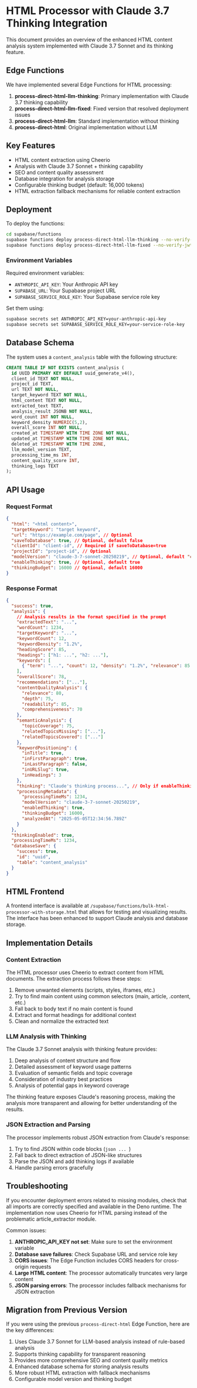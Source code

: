 # HTML Processor with Claude 3.7 Thinking Integration

This document provides an overview of the enhanced HTML content analysis system implemented with Claude 3.7 Sonnet and its thinking feature.

## Edge Functions

We have implemented several Edge Functions for HTML processing:

1. **process-direct-html-llm-thinking**: Primary implementation with Claude 3.7 thinking capability
2. **process-direct-html-llm-fixed**: Fixed version that resolved deployment issues
3. **process-direct-html-llm**: Standard implementation without thinking
4. **process-direct-html**: Original implementation without LLM

## Key Features

- HTML content extraction using Cheerio
- Analysis with Claude 3.7 Sonnet + thinking capability
- SEO and content quality assessment
- Database integration for analysis storage
- Configurable thinking budget (default: 16,000 tokens)
- HTML extraction fallback mechanisms for reliable content extraction

## Deployment

To deploy the functions:

```bash
cd supabase/functions
supabase functions deploy process-direct-html-llm-thinking --no-verify-jwt
supabase functions deploy process-direct-html-llm-fixed --no-verify-jwt
```

### Environment Variables

Required environment variables:
- `ANTHROPIC_API_KEY`: Your Anthropic API key
- `SUPABASE_URL`: Your Supabase project URL
- `SUPABASE_SERVICE_ROLE_KEY`: Your Supabase service role key

Set them using:

```bash
supabase secrets set ANTHROPIC_API_KEY=your-anthropic-api-key
supabase secrets set SUPABASE_SERVICE_ROLE_KEY=your-service-role-key
```

## Database Schema

The system uses a `content_analysis` table with the following structure:

```sql
CREATE TABLE IF NOT EXISTS content_analysis (
  id UUID PRIMARY KEY DEFAULT uuid_generate_v4(),
  client_id TEXT NOT NULL,
  project_id TEXT,
  url TEXT NOT NULL,
  target_keyword TEXT NOT NULL,
  html_content TEXT NOT NULL,
  extracted_text TEXT,
  analysis_result JSONB NOT NULL,
  word_count INT NOT NULL,
  keyword_density NUMERIC(5,2),
  overall_score INT NOT NULL,
  created_at TIMESTAMP WITH TIME ZONE NOT NULL,
  updated_at TIMESTAMP WITH TIME ZONE NOT NULL,
  deleted_at TIMESTAMP WITH TIME ZONE,
  llm_model_version TEXT,
  processing_time_ms INT,
  content_quality_score INT,
  thinking_logs TEXT
);
```

## API Usage

### Request Format

```json
{
  "html": "<html content>",
  "targetKeyword": "target keyword",
  "url": "https://example.com/page", // Optional
  "saveToDatabase": true, // Optional, default false
  "clientId": "client-id", // Required if saveToDatabase=true
  "projectId": "project-id", // Optional
  "modelVersion": "claude-3-7-sonnet-20250219", // Optional, default "claude-3-7-sonnet-20250219"
  "enableThinking": true, // Optional, default true
  "thinkingBudget": 16000 // Optional, default 16000
}
```

### Response Format

```json
{
  "success": true,
  "analysis": {
    // Analysis results in the format specified in the prompt
    "extractedText": "...",
    "wordCount": 1234,
    "targetKeyword": "...",
    "keywordCount": 12,
    "keywordDensity": "1.2%",
    "headingScore": 85,
    "headings": ["h1: ...", "h2: ..."],
    "keywords": [
      { "term": "...", "count": 12, "density": "1.2%", "relevance": 85 }
    ],
    "overallScore": 78,
    "recommendations": ["..."],
    "contentQualityAnalysis": {
      "relevance": 80,
      "depth": 75,
      "readability": 85,
      "comprehensiveness": 70
    },
    "semanticAnalysis": {
      "topicCoverage": 75,
      "relatedTopicsMissing": ["..."],
      "relatedTopicsCovered": ["..."]
    },
    "keywordPositioning": {
      "inTitle": true,
      "inFirstParagraph": true,
      "inLastParagraph": false,
      "inURLSlug": true,
      "inHeadings": 3
    },
    "thinking": "Claude's thinking process...", // Only if enableThinking=true
    "processingMetadata": {
      "processingTimeMs": 1234,
      "modelVersion": "claude-3-7-sonnet-20250219",
      "enabledThinking": true,
      "thinkingBudget": 16000,
      "analyzedAt": "2025-05-05T12:34:56.789Z"
    }
  },
  "thinkingEnabled": true,
  "processingTimeMs": 1234,
  "databaseSave": {
    "success": true,
    "id": "uuid",
    "table": "content_analysis"
  }
}
```

## HTML Frontend

A frontend interface is available at `/supabase/functions/bulk-html-processor-with-storage.html` that allows for testing and visualizing results. The interface has been enhanced to support Claude analysis and database storage.

## Implementation Details

### Content Extraction

The HTML processor uses Cheerio to extract content from HTML documents. The extraction process follows these steps:

1. Remove unwanted elements (scripts, styles, iframes, etc.)
2. Try to find main content using common selectors (main, article, .content, etc.)
3. Fall back to body text if no main content is found
4. Extract and format headings for additional context
5. Clean and normalize the extracted text

### LLM Analysis with Thinking

The Claude 3.7 Sonnet analysis with thinking feature provides:

1. Deep analysis of content structure and flow
2. Detailed assessment of keyword usage patterns 
3. Evaluation of semantic fields and topic coverage
4. Consideration of industry best practices
5. Analysis of potential gaps in keyword coverage

The thinking feature exposes Claude's reasoning process, making the analysis more transparent and allowing for better understanding of the results.

### JSON Extraction and Parsing

The processor implements robust JSON extraction from Claude's response:

1. Try to find JSON within code blocks (```json ... ```)
2. Fall back to direct extraction of JSON-like structures
3. Parse the JSON and add thinking logs if available
4. Handle parsing errors gracefully

## Troubleshooting

If you encounter deployment errors related to missing modules, check that all imports are correctly specified and available in the Deno runtime. The implementation now uses Cheerio for HTML parsing instead of the problematic article_extractor module.

Common issues:

1. **ANTHROPIC_API_KEY not set**: Make sure to set the environment variable
2. **Database save failures**: Check Supabase URL and service role key
3. **CORS issues**: The Edge Function includes CORS headers for cross-origin requests
4. **Large HTML content**: The processor automatically truncates very large content
5. **JSON parsing errors**: The processor includes fallback mechanisms for JSON extraction

## Migration from Previous Version

If you were using the previous `process-direct-html` Edge Function, here are the key differences:

1. Uses Claude 3.7 Sonnet for LLM-based analysis instead of rule-based analysis
2. Supports thinking capability for transparent reasoning
3. Provides more comprehensive SEO and content quality metrics
4. Enhanced database schema for storing analysis results
5. More robust HTML extraction with fallback mechanisms
6. Configurable model version and thinking budget